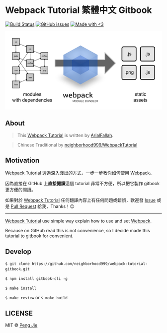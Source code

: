 # Webpack Tutorial 繁體中文 Gitbook

[![Build Status](https://img.shields.io/travis/neighborhood999/webpack-tutorial-gitbook.svg?style=flat-square)](https://travis-ci.org/neighborhood999/webpack-tutorial-gitbook)
[![GitHub issues](https://img.shields.io/github/issues/neighborhood999/webpack-tutorial-gitbook.svg?style=flat-square)](https://github.com/neighborhood999/webpack-tutorial-gitbook/issues)
[![Made with <3](https://img.shields.io/badge/made%20with-%E2%9D%A4-ff69b4.svg?style=flat-square)](https://github.com/neighborhood999)

![Webpack](./assets/webpack-module-bundler.png)

## About

> This [Webpack Tutorial](https://github.com/AriaFallah/WebpackTutorial) is written by [ArialFallah](https://github.com/AriaFallah/).  

> Chinese Traditional by [neighborhood999/WebpackTutorial](https://github.com/neighborhood999/WebpackTutorial)

## Motivation

[Webpack Tutorial](https://github.com/AriaFallah/WebpackTutorial) 透過深入淺出的方式，一步一步教你如何使用 [Webpack](https://webpack.github.io/)。  

因為直接在 GitHub 上**直接閱讀**這個 tutorial 非常不方便，所以把它製作 gitbook 更方便的閱讀。

如果對於 [Webpack Tutorial](https://github.com/AriaFallah/WebpackTutorial) 任何翻譯內容上有任何問題或錯誤，歡迎發 [Issue](https://github.com/neighborhood999/WebpackTutorial/issues) 或是 [Pull Request](https://github.com/neighborhood999/WebpackTutorial/pulls) 給我，Thanks！😉

---

[Webpack Tutorial](https://github.com/AriaFallah/WebpackTutorial) use simple way explain how to use and set [Webpack](https://webpack.github.io/).  

Because on GitHub read this is not convenience, so I decide made this tutorial to gitbook for convenient.

## Develop

`$ git clone https://github.com/neighborhood999/webpack-tutorial-gitbook.git`  

`$ npm install gitbook-cli -g`  

`$ make install`  

`$ make review` or `$ make build`

## LICENSE

MIT © [Peng Jie](https://github.com/neighborhood999)
